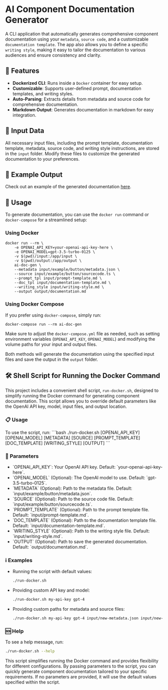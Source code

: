 # AI Component Documentation Generator

A CLI application that automatically generates comprehensive component documentation using your `metadata`, `source code`, and a customizable `documentation template`. The app also allows you to define a specific `writing style`, making it easy to tailor the documentation to various audiences and ensure consistency and clarity.

## 🚀 Features

- **Dockerized CLI**: Runs inside a `Docker` container for easy setup.
- **Customizable**: Supports user-defined prompt, documentation templates, and writing styles.
- **Auto-Parsing**: Extracts details from metadata and source code for comprehensive documentation.
- **Markdown Output**: Generates documentation in markdown for easy integration.

## 📁 Input Data

All necessary input files, including the prompt template, documentation template, metadata, source code, and writing style instructions, are stored in the `input` folder. Modify these files to customize the generated documentation to your preferences.

## 📄 Example Output

Check out an example of the generated documentation [here](https://github.com/daniel-dihardja/ai-doc-generator/blob/master/output/documentation.md).

## 🔧 Usage

To generate documentation, you can use the `docker run` command or `docker-compose` for a streamlined setup:

### Using Docker

```shell
docker run --rm \
    -e OPENAI_API_KEY=your-openai-api-key-here \
    -e OPENAI_MODEL=gpt-3.5-turbo-0125 \
    -v $(pwd)/input:/app/input \
    -v $(pwd)/output:/app/output \
    ai-doc-gen \
    --metadata input/example/button/metadata.json \
    --source input/example/button/sourcecode.ts \
    --prompt_tpl input/prompt-template.md \
    --doc_tpl input/documentation-template.md \
    --writing_style input/writing-style.md \
    --output output/documentation.md
```

### Using Docker Compose

If you prefer using `docker-compose`, simply run:

```
docker-compose run --rm ai-doc-gen

```

Make sure to adjust the `docker-compose.yml` file as needed, such as setting environment variables (`OPENAI_API_KEY`, `OPENAI_MODEL`) and modifying the volume paths for your input and output files.

Both methods will generate the documentation using the specified input files and save the output in the `output` folder.

## 🛠 Shell Script for Running the Docker Command

This project includes a convenient shell script, `run-docker.sh`, designed to simplify running the Docker command for generating component documentation. This script allows you to override default parameters like the OpenAI API key, model, input files, and output location.

### 📋 Usage

To use the script, run:
\`\`\`bash
./run-docker.sh [OPENAI_API_KEY] [OPENAI_MODEL] [METADATA] [SOURCE] [PROMPT_TEMPLATE] [DOC_TEMPLATE] [WRITING_STYLE] [OUTPUT]
\`\`\`

### 📌 Parameters

- \`OPENAI_API_KEY\`: Your OpenAI API key. Default: \`your-openai-api-key-here\`.
- \`OPENAI_MODEL\` (Optional): The OpenAI model to use. Default: \`gpt-3.5-turbo-0125\`.
- \`METADATA\` (Optional): Path to the metadata file. Default: \`input/example/button/metadata.json\`.
- \`SOURCE\` (Optional): Path to the source code file. Default: \`input/example/button/sourcecode.ts\`.
- \`PROMPT_TEMPLATE\` (Optional): Path to the prompt template file. Default: \`input/prompt-template.md\`.
- \`DOC_TEMPLATE\` (Optional): Path to the documentation template file. Default: \`input/documentation-template.md\`.
- \`WRITING_STYLE\` (Optional): Path to the writing style file. Default: \`input/writing-style.md\`.
- \`OUTPUT\` (Optional): Path to save the generated documentation. Default: \`output/documentation.md\`.

### ℹ️ Examples

- Running the script with default values:

  ```bash
  ./run-docker.sh
  ```

- Providing custom API key and model:

  ```bash
  ./run-docker.sh my-api-key gpt-4
  ```

- Providing custom paths for metadata and source files:

  ```bash
  ./run-docker.sh my-api-key gpt-4 input/new-metadata.json input/new-sourcecode.ts
  ```

### 🆘 Help

To see a help message, run:

```bash
./run-docker.sh --help
```

This script simplifies running the Docker command and provides flexibility for different configurations. By passing parameters to the script, you can quickly generate component documentation tailored to your specific requirements. If no parameters are provided, it will use the default values specified within the script.
